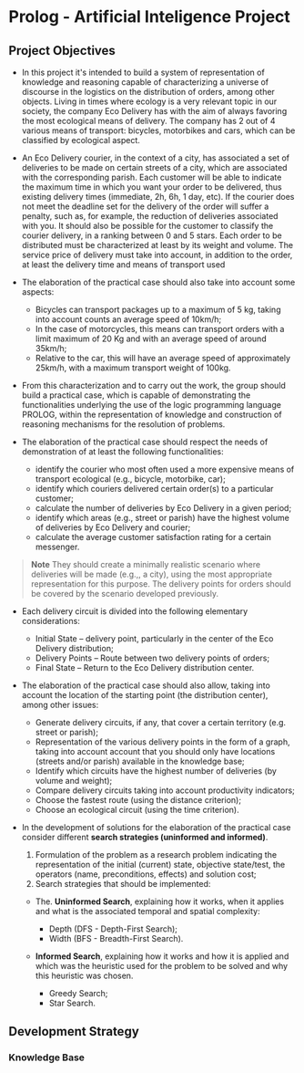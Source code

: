 # Prolog - Artificial Inteligence Project


## Project Objectives

- In this project it's intended to build a system of representation of knowledge and
reasoning capable of characterizing a universe of discourse in the logistics on the
distribution of orders, among other objects. Living in times where
ecology is a very relevant topic in our society, the company Eco Delivery has
with the aim of always favoring the most ecological means of delivery. The company has
2 out of 4 various means of transport: bicycles, motorbikes and cars, which can be
classified by ecological aspect.

- An Eco Delivery courier, in the context of a city, has associated a set of
deliveries to be made on certain streets of a city, which are associated with the
corresponding parish. Each customer will be able to indicate the maximum time
in which you want your order to be delivered, thus existing delivery times
(immediate, 2h, 6h, 1 day, etc). If the courier does not meet the deadline set for the
delivery of the order will suffer a penalty, such as, for example, the reduction of
deliveries associated with you. It should also be possible for the customer to classify the
courier delivery, in a ranking between 0 and 5 stars. Each order to be distributed
must be characterized at least by its weight and volume. The service price of
delivery must take into account, in addition to the order, at least the delivery time
and means of transport used

- The elaboration of the practical case should also take into account some aspects:
  - Bicycles can transport packages up to a maximum of 5 kg, taking into account
    counts an average speed of 10km/h;
  - In the case of motorcycles, this means can transport orders with a limit
    maximum of 20 Kg and with an average speed of around 35km/h;
  - Relative to the car, this will have an average speed of approximately
    25km/h, with a maximum transport weight of 100kg.
  
- From this characterization and to carry out the work, the group should build
  a practical case, which is capable of demonstrating the functionalities underlying the
  use of the logic programming language PROLOG, within the representation
  of knowledge and construction of reasoning mechanisms for the resolution of
  problems.
 
- The elaboration of the practical case should respect the needs of
  demonstration of at least the following functionalities:
  - identify the courier who most often used a more expensive means of transport
    ecological (e.g., bicycle, motorbike, car);
  - identify which couriers delivered certain order(s) to a
    particular customer;
  - calculate the number of deliveries by Eco Delivery in a given
    period;
  - identify which areas (e.g., street or parish) have the highest volume of
    deliveries by Eco Delivery and courier;
  - calculate the average customer satisfaction rating for a
    certain messenger.

>**Note** They should create a minimally realistic scenario where deliveries will be made (e.g.,,
a city), using the most appropriate representation for this purpose. The delivery points for orders should be covered by the scenario developed
previously.

- Each delivery circuit is divided into the following elementary considerations:
  - Initial State – delivery point, particularly in the center of the Eco Delivery distribution;
  - Delivery Points – Route between two delivery points of orders;
  - Final State – Return to the Eco Delivery distribution center.
  
- The elaboration of the practical case should also allow, taking into account the location of the
starting point (the distribution center), among other issues:
  - Generate delivery circuits, if any, that cover a certain
  territory (e.g. street or parish);
  - Representation of the various delivery points in the form of a graph, taking into account
  account that you should only have locations (streets and/or parish) available in the
  knowledge base;
  - Identify which circuits have the highest number of deliveries (by volume and weight);
  - Compare delivery circuits taking into account productivity indicators;
  - Choose the fastest route (using the distance criterion);
  - Choose an ecological circuit (using the time criterion).

- In the development of solutions for the elaboration of the practical case consider different
**search strategies (uninformed and informed)**.
  1. Formulation of the problem as a research problem indicating the
  representation of the initial (current) state, objective state/test, the operators
  (name, preconditions, effects) and solution cost;
  2. Search strategies that should be implemented:
    - The. **Uninformed Search**, explaining how it works, when it applies and
    what is the associated temporal and spatial complexity:
      - Depth (DFS - Depth-First Search);
      - Width (BFS - Breadth-First Search).
    
  - **Informed Search**, explaining how it works and how it is applied and which
was the heuristic used for the problem to be solved and why this
heuristic was chosen.
    - Greedy Search;
    - Star Search.


## Development Strategy


### Knowledge Base 



